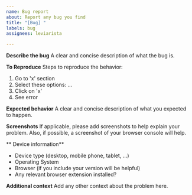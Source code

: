 ```yaml
---
name: Bug report
about: Report any bug you find
title: "[Bug] "
labels: bug
assignees: leviarista

---
```


**Describe the bug**
A clear and concise description of what the bug is.

**To Reproduce**
Steps to reproduce the behavior:
1. Go to 'x' section
2. Select these options: ...
3. Click on 'x'
4. See error

**Expected behavior**
A clear and concise description of what you expected to happen.

**Screenshots**
If applicable, please add screenshots to help explain your problem.
Also, if possible, a screenshot of your browser console will help.

** Device information**
 - Device type (desktop, mobile phone, tablet, ...)
 - Operating System
 - Browser (if you include your version will be helpful)
 - Any relevant browser extension installed?

**Additional context**
Add any other context about the problem here.
